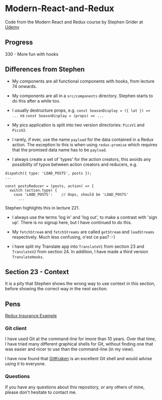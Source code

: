 # Modern-React-and-Redux

Code from the Modern React and Redux course by Stephen Grider at
[Udemy](https://www.udemy.com/course/react-redux)

## Progress

  330 - More fun with hooks

## Differences from Stephen

* My components are all functional components with hooks, from lecture 74 onwards.

* My components are all in a `src/components` directory. Stephen starts to do 
  this after a while too.

* I usually destructure props, e.g. `const SeasonDisplay = ({ lat }) => ...`
  vs `const SeasonDisplay = (props) => ...`

* My pics application is split into two version directories: `PicsV1` and `PicsV2`.

* I rarely, if ever, use the name `payload` for the data contained in a Redux action.
  The exception to this is when using `redux-promise` which requires that 
  the promised data name has to be `payload`.

* I always create a set of 'types' for the action creators, this avoids any 
  possibility of typos between action creators and reducers, e.g.

``` 
dispatch({ type: 'LOAD_POSTS', posts });
...

const postsReducer = (posts, action) => {
  switch (action.type) {
    case 'LAOD_POSTS':    // Oops, should be 'LOAD_POSTS'
      ...
```
  Stephen highlights this in lecture 221.

* I always use the terms 'log in' and 'log out', to make a contrast with 'sign up'.
  There is no signup here, but I have continued to do this.

* My `fetchStream` and `fetchStreams` are called `getStream` and `loadStreams`
  respectively. Much less confusing, n'est ce pas? :-)

* I have split my Translate app into `TranslateV1` from section 23 and 
  `TranslateV2` from section 24. In addition, I have made a third version `TranslateHooks`.

## Section 23 - Context

It is a pity that Stephen shows the wrong way to use context in this section,
before showing the correct way in the next section.

## Pens

[Redux Insurance Example](https://codepen.io/juliannicholls/pen/dyyjVyJ)

### Git client

I have used Git at the command-line for imore than 10 years. Over that time, I have tried
many different graphical shells for Git, without finding one that was easier
and nicer to use than the command-line (in my view).

I have now found that [GitKraken](https://www.gitkraken.com) is an excellent
Git shell and would advise using it to everyone.

### Questions

If you have any questions about this repository, or any others of mine, please
don't hesitate to contact me.
